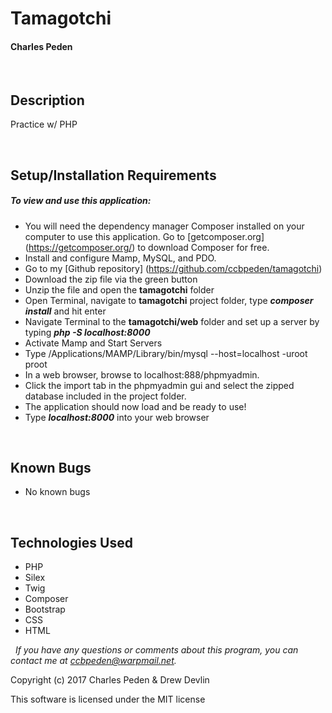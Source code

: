 # **Tamagotchi**
#### Charles Peden

&nbsp;
## Description
Practice w/ PHP

&nbsp;
## Setup/Installation Requirements
##### _To view and use this application:_
* You will need the dependency manager Composer installed on your computer to use this application. Go to [getcomposer.org] (https://getcomposer.org/) to download Composer for free.
* Install and configure Mamp, MySQL, and PDO.
* Go to my [Github repository] (https://github.com/ccbpeden/tamagotchi)
* Download the zip file via the green button
* Unzip the file and open the **tamagotchi** folder
* Open Terminal, navigate to **tamagotchi** project folder, type **_composer install_** and hit enter
* Navigate Terminal to the **tamagotchi/web** folder and set up a server by typing **_php -S localhost:8000_**
* Activate Mamp and Start Servers
* Type /Applications/MAMP/Library/bin/mysql --host=localhost -uroot proot
* In a web browser, browse to localhost:888/phpmyadmin.
* Click the import tab in the phpmyadmin gui and select the zipped database included in the project folder.
* The application should now load and be ready to use!
* Type **_localhost:8000_** into your web browser

&nbsp;
## Known Bugs
* No known bugs

&nbsp;
## Technologies Used
* PHP
* Silex
* Twig
* Composer
* Bootstrap
* CSS
* HTML

&nbsp;
_If you have any questions or comments about this program, you can contact me at [ccbpeden@warpmail.net](mailto:ccbpeden@warpmail.net)._

Copyright (c) 2017 Charles Peden & Drew Devlin

This software is licensed under the MIT license
